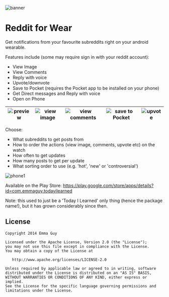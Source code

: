 ![banner](https://raw.githubusercontent.com/emmaguy/til/master/images/banner.png)

Reddit for Wear
=================================

Get notifications from your favourite subreddits right on your android wearable.

Features include (some may require sign in with your reddit account):
- View Image
- View Comments
- Reply with voice
- Upvote/downvote
- Save to Pocket (requires the Pocket app to be installed on your phone)
- Get Direct messages and Reply with voice
- Open on Phone

|  ![preview](https://raw.githubusercontent.com/emmaguy/til/master/images/preview.png) |  ![view image](https://raw.githubusercontent.com/emmaguy/til/master/images/action_view_image.png) | ![view comments](https://raw.githubusercontent.com/emmaguy/til/master/images/action_view_comments.png) | ![save to Pocket](https://raw.githubusercontent.com/emmaguy/til/master/images/action_save_to_pocket.png) | ![upvote](https://raw.githubusercontent.com/emmaguy/til/master/images/action_upvote.png)  |
|---|---|---|---|---|

Choose:
- What subreddits to get posts from
- How to order the actions (view image, comments, upvote etc) on the watch
- How often to get updates
- How many posts to get per update
- What sorting order to use (e.g. 'hot', 'new' or 'controversial') 

![phone1](https://raw.githubusercontent.com/emmaguy/til/master/images/phone_settings.png)

Available on the Play Store: https://play.google.com/store/apps/details?id=com.emmaguy.todayilearned

Note: this used to just be a 'Today I Learned' only thing (hence the package name!), but it has grown considerably since then.

License
--------

    Copyright 2014 Emma Guy

    Licensed under the Apache License, Version 2.0 (the "License");
    you may not use this file except in compliance with the License.
    You may obtain a copy of the License at

       http://www.apache.org/licenses/LICENSE-2.0

    Unless required by applicable law or agreed to in writing, software
    distributed under the License is distributed on an "AS IS" BASIS,
    WITHOUT WARRANTIES OR CONDITIONS OF ANY KIND, either express or implied.
    See the License for the specific language governing permissions and
    limitations under the License.
